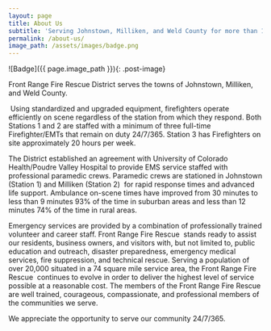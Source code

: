 ```yaml
---
layout: page
title: About Us
subtitle: 'Serving Johnstown, Milliken, and Weld County for more than 100 years.'
permalink: /about-us/
image_path: /assets/images/badge.png
---
```



![Badge]({{ page.image_path }}){: .post-image}

Front Range Fire Rescue District serves the towns of Johnstown, Milliken, and Weld County.&nbsp;

&nbsp;Using standardized and upgraded equipment, firefighters operate efficiently on scene regardless of the station from which they respond. Both Stations 1 and 2 are staffed with a minimum of three full-time Firefighter/EMTs that remain on duty 24/7/365. Station 3 has Firefighters on site approximately 20 hours per week.

The District established an agreement with University of Colorado Health/Poudre Valley Hospital to provide EMS service staffed with professional paramedic crews. Paramedic crews are stationed in Johnstown (Station 1) and Milliken (Station 2) &nbsp;for rapid response times and advanced life support. Ambulance on-scene times have improved from 30 minutes to less than 9 minutes 93% of the time in suburban areas and less than 12 minutes 74% of the time in rural areas.

Emergency services are provided by a combination of professionally trained volunteer and career staff. Front Range Fire Rescue&nbsp; stands ready to assist our residents, business owners, and visitors with, but not limited to, public education and outreach, disaster preparedness, emergency medical services, fire suppression, and technical rescue. Serving a population of over 20,000 situated in a 74 square mile service area, the Front Range Fire Rescue&nbsp; continues to evolve in order to deliver the highest level of service possible at a reasonable cost. The members of the Front Range Fire Rescue are well trained, courageous, compassionate, and professional members of the communities we serve.

We appreciate the opportunity to serve our community 24/7/365.